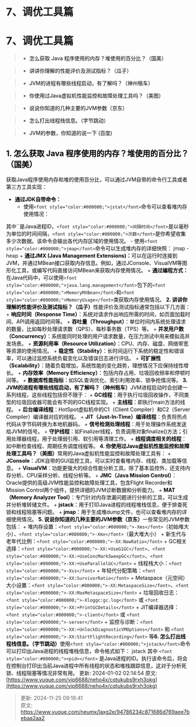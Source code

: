 # 7、调优工具篇

# 7、调优工具篇
> + <font style="color:#000000;">怎么获取 Java 程序使用的内存？堆使用的百分比？（国美） </font>
>

> + <font style="color:#000000;"> 讲讲你理解的性能评价及测试指标？（瓜子） </font>
>

> + <font style="color:#000000;"> JVM的进程有哪些线程启动，有了解吗？（神州租车） </font>
>

> + <font style="color:#000000;"> 你使用过Java虚拟机性能监控和故障处理工具吗？（美图） </font>
>

> + <font style="color:#000000;"> 说说你知道的几种主要的JVM参数（京东） </font>
>

> + <font style="color:#000000;"> 怎么打出线程栈信息。（字节跳动） </font>
>

> + <font style="color:#000000;"> JVM的参数，你知道的说一下 (百度) </font>
>


## **<font style="color:#000000;">1. 怎么获取 Java 程序使用的内存？堆使用的百分比？（国美）</font>**
<font style="color:#000000;">获取Java程序使用内存和堆的使用百分比，可以通过JVM自带的命令行工具或者第三方工具实现：</font>

+ <font style="color:#000000;"> </font>**<font style="color:#000000;">通过JDK自带命令：</font>**<font style="color:#000000;"> </font>
    - <font style="color:#000000;"> 使用</font>`<font style="color:#000000;">jstat</font>`<font style="color:#000000;">命令可以查看堆内存使用情况： </font>

<font style="color:#000000;">其中</font>``<font style="color:#000000;">是Java进程ID，</font>`<font style="color:#000000;">间隔时间</font>`<font style="color:#000000;">是以毫秒为单位的时间间隔，</font>`<font style="color:#000000;">次数</font>`<font style="color:#000000;">是你希望收集多少次数据。该命令会输出各代内存区域的使用情况。 </font> - <font style="color:#000000;"> 使用</font>`<font style="color:#000000;">jmap</font>`<font style="color:#000000;">命令可以生成堆内存的详细快照： </font>jmap -heap  + **<font style="color:#000000;">通过JMX (Java Management Extensions)：</font>**<font style="color:#000000;">可以在运行时连接到JVM，并通过MBean接口获取内存信息。例如，通过JConsole、VisualVM等图形化工具，或编写代码直接访问MBean来获取内存使用情况。 </font> + **<font style="color:#000000;">通过编程方式：</font>**<font style="color:#000000;">在Java代码中，可以使用</font>`<font style="color:#000000;">java.lang.management</font>`<font style="color:#000000;">包下的</font>`<font style="color:#000000;">MemoryMXBean</font>`<font style="color:#000000;">和</font>`<font style="color:#000000;">MemoryUsage</font>`<font style="color:#000000;">类获取内存使用情况。 </font>**<font style="color:#000000;">2. 讲讲你理解的性能评价及测试指标？（瓜子）</font>**<font style="color:#000000;">性能评价及测试指标通常包括以下几方面：</font> + **<font style="color:#000000;">响应时间（Response Time）</font>**<font style="color:#000000;">：系统对请求作出响应所需的时间，如页面加载时间、API调用返回时间等。 </font> + **<font style="color:#000000;">吞吐量（Throughput）</font>**<font style="color:#000000;">：单位时间内系统处理请求的数量，比如每秒处理请求数（QPS）、每秒事务数（TPS）等。 </font> + **<font style="color:#000000;">并发用户数（Concurrency）</font>**<font style="color:#000000;">：系统能同时处理的用户请求数量，在压力测试中用来模拟高并发场景。 </font> + **<font style="color:#000000;">资源利用率（Resource Utilization）</font>**<font style="color:#000000;">：CPU、内存、磁盘、网络带宽等资源的使用情况。 </font> + **<font style="color:#000000;">稳定性（Stability）</font>**<font style="color:#000000;">：长时间运行下系统的稳定性和错误率，可以通过监控系统负载变化以及错误日志进行评估。 </font> + **<font style="color:#000000;">可扩展性（Scalability）</font>**<font style="color:#000000;">：随着负载增加，系统性能的变化趋势，理想情况下应保持线性增长。 </font> + **<font style="color:#000000;">内存效率（Memory Efficiency）</font>**<font style="color:#000000;">：包括内存占用、垃圾回收频率和停顿时间等。 </font> + **<font style="color:#000000;">数据库性能指标</font>**<font style="color:#000000;">：如SQL查询优化、索引利用效率、锁争抢情况等。 </font>**<font style="color:#000000;">3. JVM的进程有哪些线程启动，有了解吗？（神州租车）</font>**<font style="color:#000000;">JVM进程启动时会创建一系列线程，这些线程包括但不限于：</font> + **<font style="color:#000000;">GC线程</font>**<font style="color:#000000;">：用于执行垃圾回收操作，不同类型的垃圾回收器可能会有不同的GC线程实现。 </font> + **<font style="color:#000000;">主线程</font>**<font style="color:#000000;">：即执行main方法的线程。 </font> + **<font style="color:#000000;">后台编译线程</font>**<font style="color:#000000;">：HotSpot虚拟机中的C1（Client Compiler）和C2（Server Compiler）编译器对应的线程。 </font> + **<font style="color:#000000;">JIT（Just-In-Time）编译线程</font>**<font style="color:#000000;">：负责将热点代码从字节码转换为本地机器码。 </font> + **<font style="color:#000000;">信号检测处理线程</font>**<font style="color:#000000;">：用于处理操作系统发送给JVM的信号。 </font> + **<font style="color:#000000;">守护线程</font>**<font style="color:#000000;">：如Finalizer线程，负责调用对象finalize()方法；引用处理器线程，用于处理弱引用、软引用等清理工作。 </font> + **<font style="color:#000000;">线程调度相关的线程</font>**<font style="color:#000000;">：如中断检查线程、周期任务调度线程等。 </font>**<font style="color:#000000;">4. 你使用过Java虚拟机性能监控和故障处理工具吗？（美图）</font>**<font style="color:#000000;">常用的Java虚拟机性能监控和故障处理工具有：</font> + **<font style="color:#000000;">JConsole</font>**<font style="color:#000000;">：JDK自带的GUI监控工具，可以实时查看堆内存、线程、类加载等信息。 </font> + **<font style="color:#000000;">VisualVM</font>**<font style="color:#000000;">：功能更强大的综合性能分析工具，除了基本监控外，还支持内存分析、CPU采样分析、线程分析等。 </font> + **<font style="color:#000000;">JMC（Java Mission Control）</font>**<font style="color:#000000;">：Oracle提供的高级JVM性能监控和故障处理工具，包含Flight Recorder和Mission Control两个组件，提供详细的JVM诊断数据和分析能力。 </font> + **<font style="color:#000000;">MAT（Memory Analyzer Tool）</font>**<font style="color:#000000;">：专门针对内存泄漏问题进行分析的工具，可以生成并分析堆转储文件。 </font> + **<font style="color:#000000;">jstack</font>**<font style="color:#000000;">：用于打印Java进程的线程堆栈信息，便于排查死锁和线程阻塞等问题。 </font> + **<font style="color:#000000;">jmap</font>**<font style="color:#000000;">：用于生成堆dump文件，也可以查看堆内存的详细使用情况。 </font>**<font style="color:#000000;">5. 说说你知道的几种主要的JVM参数（京东）</font>**<font style="color:#000000;">一些常见的JVM参数包括：</font> + <font style="color:#000000;">堆内存设置：</font>`<font style="color:#000000;">-Xms</font>`<font style="color:#000000;">（初始堆大小）、</font>`<font style="color:#000000;">-Xmx</font>`<font style="color:#000000;">（最大堆大小）</font> + <font style="color:#000000;">新生代与老年代比例：</font>`<font style="color:#000000;">-XX:NewRatio</font>` + <font style="color:#000000;">GC相关选择：</font>`<font style="color:#000000;">-XX:+UseG1GC</font>`<font style="color:#000000;">、</font>`<font style="color:#000000;">-XX:+UseConcMarkSweepGC</font>`<font style="color:#000000;">、</font>`<font style="color:#000000;">-XX:+UseParallelGC</font>` + <font style="color:#000000;">线程栈大小：</font>`<font style="color:#000000;">-Xss</font>` + <font style="color:#000000;">年轻代分配策略：</font>`<font style="color:#000000;">-XX:SurvivorRatio</font>` + <font style="color:#000000;">Metaspace（元空间）大小设置：</font>`<font style="color:#000000;">-XX:MetaspaceSize</font>`<font style="color:#000000;">、</font>`<font style="color:#000000;">-XX:MaxMetaspaceSize</font>` + <font style="color:#000000;">垃圾回收日志：</font>`<font style="color:#000000;">-Xloggc:gc.log</font>`<font style="color:#000000;"> 或 </font>`<font style="color:#000000;">-XX:+PrintGCDetails</font>` + <font style="color:#000000;">JIT编译器选择：</font>`<font style="color:#000000;">-client</font>`<font style="color:#000000;"> 或 </font>`<font style="color:#000000;">-server</font>` + <font style="color:#000000;">监控与诊断：</font>`<font style="color:#000000;">-XX:+UnlockDiagnosticVMOptions</font>`<font style="color:#000000;"> 和 </font>`<font style="color:#000000;">-XX:StartFlightRecording</font>`<font style="color:#000000;"> 等</font>**<font style="color:#000000;">6. 怎么打出线程栈信息。（字节跳动）</font>**<font style="color:#000000;">使用</font>`<font style="color:#000000;">jstack</font>`<font style="color:#000000;">命令可以打印出Java进程的线程堆栈信息，命令格式如下：</font> jstack <font style="color:#000000;">其中 </font>`<font style="color:#000000;"><pid></font>`<font style="color:#000000;"> 是Java进程的ID。执行该命令后，将会在控制台打印出当前Java进程中所有线程的状态和堆栈跟踪信息，这对于分析死锁、线程阻塞等情况非常有用。</font> 更新: 2024-01-02 02:14:54 原文: [https://www.yuque.com/vip6688/neho4x/cqtukubs9rxh3okg](https://www.yuque.com/vip6688/neho4x/cqtukubs9rxh3okg)



> 更新: 2024-11-25 09:18:41  
> 原文: <https://www.yuque.com/neumx/laxg2e/94786234c871686d769aee7bebaa2aa2>